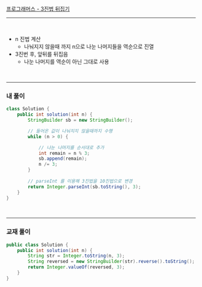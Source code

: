[프로그래머스 - 3진법 뒤집기](https://school.programmers.co.kr/learn/courses/30/lessons/68935)

---

<br/>

- n 진법 계산
    - 나눠지지 않을때 까지 n으로 나눈 나머지들을 역순으로 진열
- 3진번 후, 앞뒤를 뒤집음
    - 나눈 나머지를 역순이 아닌 그대로 사용

<br/>

---

### 내 풀이
```java
class Solution {
    public int solution(int n) {
		StringBuilder sb = new StringBuilder();

        // 들어온 값이 나눠지지 않을때까지 수행
		while (n > 0) {

            // 나눈 나머지를 순서대로 추가
			int remain = n % 3;
			sb.append(remain);
			n /= 3;
		}
		
        // parseInt 를 이용해 3진법을 10진법으로 변경
	    return Integer.parseInt(sb.toString(), 3);
    }
}
```

<br/>

---

### 교재 풀이
```java
public class Solution {
    public int solution(int n) {
        String str = Integer.toString(n, 3);
        String reversed = new StringBuilder(str).reverse().toString();
        return Integer.valueOf(reversed, 3);
    }
}
```